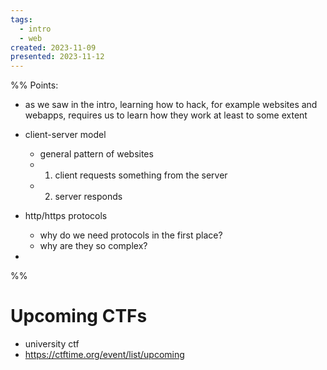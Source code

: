 ```yaml
---
tags:
  - intro
  - web
created: 2023-11-09
presented: 2023-11-12
---
```

%%
Points:
- as we saw in the intro, learning how to hack, for example websites and webapps, requires us to learn how they work at least to some extent

- client-server model
	- general pattern of websites
	- 1. client requests something from the server
	- 2. server responds
- http/https protocols
	- why do we need protocols in the first place?
	- why are they so complex?
- 
%%

# Upcoming CTFs

- university ctf
- https://ctftime.org/event/list/upcoming